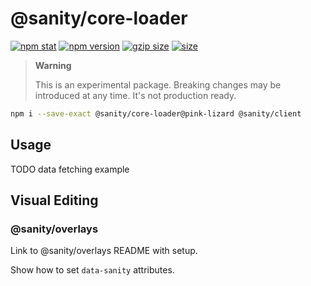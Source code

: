 # @sanity/core-loader

[![npm stat](https://img.shields.io/npm/dm/@sanity/core-loader.svg?style=flat-square)](https://npm-stat.com/charts.html?package=@sanity/core-loader)
[![npm version](https://img.shields.io/npm/v/@sanity/core-loader/pink-lizard.svg?style=flat-square)](https://www.npmjs.com/package/@sanity/core-loader)
[![gzip size][gzip-badge]][bundlephobia]
[![size][size-badge]][bundlephobia]

> **Warning**
>
> This is an experimental package. Breaking changes may be introduced at any time. It's not production ready.

```sh
npm i --save-exact @sanity/core-loader@pink-lizard @sanity/client
```

## Usage

TODO data fetching example

## Visual Editing

### @sanity/overlays

Link to @sanity/overlays README with setup.

Show how to set `data-sanity` attributes.

[gzip-badge]: https://img.shields.io/bundlephobia/minzip/@sanity/core-loader@pink-lizard?label=gzip%20size&style=flat-square
[size-badge]: https://img.shields.io/bundlephobia/min/@sanity/core-loader@pink-lizard?label=size&style=flat-square
[bundlephobia]: https://bundlephobia.com/package/@sanity/core-loader@pink-lizard
